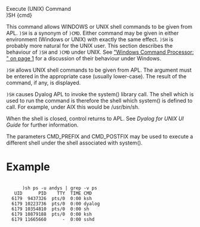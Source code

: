 <div class="heading">
  <div class="name">Execute (UNIX) Command</div>
  <div class="command">)SH {cmd}</div>
</div>

This command allows WINDOWS or UNIX shell commands to be given from APL.  `)SH` is a synonym of `)CMD`. Either command may be given in either environment (Windows or UNIX) with exactly the same effect.  `)SH` is probably more natural for the UNIX user. This section describes the behaviour of `)SH` and `)CMD` under UNIX. See ["Windows Command Processor: " on page 1](/cmd.md#WindowsCommandProcessor) for a discussion of their behaviour under Windows.

`)SH` allows UNIX shell commands to be given from APL. The argument must be entered in the appropriate case (usually lower-case).  The result of the command, if any, is displayed.

`)SH` causes Dyalog APL to invoke the system() library call. The shell which is used to run the command is therefore the shell which system() is defined to call. For example, under AIX this would be /usr/bin/sh.

When the shell is closed, control returns to APL. See *Dyalog for UNIX UI Guide* for further information.

The parameters CMD_PREFIX and CMD_POSTFIX may be used to execute a different shell under the shell associated with system().

# Example
```apl

      )sh ps -u andys | grep -v ps
   UID      PID    TTY  TIME CMD
  6179  9437326  pts/0  0:00 ksh
  6179 10223736  pts/0  0:00 dyalog
  6179 10354810  pts/0  0:00 sh
  6179 10879188  pts/0  0:00 ksh
  6179 11665660      -  0:00 sshd
```

